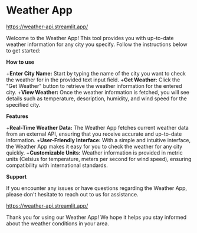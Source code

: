 # Weather App

https://weather-api.streamlit.app/

Welcome to the Weather App! This tool provides you with up-to-date weather information for any city you specify. Follow the instructions below to get started:

**How to use**

+**Enter City Name:** Start by typing the name of the city you want to check the weather for in the provided text input field.
+**Get Weather:** Click the "Get Weather" button to retrieve the weather information for the entered city.
+**View Weather:** Once the weather information is fetched, you will see details such as temperature, description, humidity, and wind speed for the specified city.

**Features**

+**Real-Time Weather Data:** The Weather App fetches current weather data from an external API, ensuring that you receive accurate and up-to-date information.
+**User-Friendly Interface:** With a simple and intuitive interface, the Weather App makes it easy for you to check the weather for any city quickly.
+**Customizable Units:** Weather information is provided in metric units (Celsius for temperature, meters per second for wind speed), ensuring compatibility with international standards.

**Support**

If you encounter any issues or have questions regarding the Weather App, please don't hesitate to reach out to us for assistance.

https://weather-api.streamlit.app/

Thank you for using our Weather App! We hope it helps you stay informed about the weather conditions in your area.


